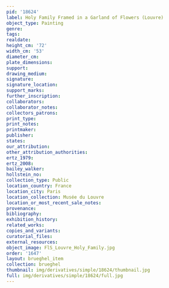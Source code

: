 ```yaml
---
pid: '18624'
label: Holy Family Framed in a Garland of Flowers (Louvre)
object_type: Painting
genre: 
tags: 
realdate: 
height_cm: '72'
width_cm: '53'
diameter_cm: 
plate_dimensions: 
support: 
drawing_medium: 
signature: 
signature_location: 
support_marks: 
further_inscription: 
collaborators: 
collaborator_notes: 
collectors_patrons: 
print_type: 
print_notes: 
printmaker: 
publisher: 
states: 
our_attribution: 
other_attribution_authorities: 
ertz_1979: 
ertz_2008: 
bailey_walker: 
hollstein_no: 
collection_type: Public
location_country: France
location_city: Paris
location_collection: Musée du Louvre
location_or_most_recent_sale_notes: 
provenance: 
bibliography: 
exhibition_history: 
related_works: 
copies_and_variants: 
curatorial_files: 
external_resources: 
object_image: FlS_Louvre_Holy_Family.jpg
order: '1647'
layout: brueghel_item
collection: brueghel
thumbnail: img/derivatives/simple/18624/thumbnail.jpg
full: img/derivatives/simple/18624/full.jpg
---
```


